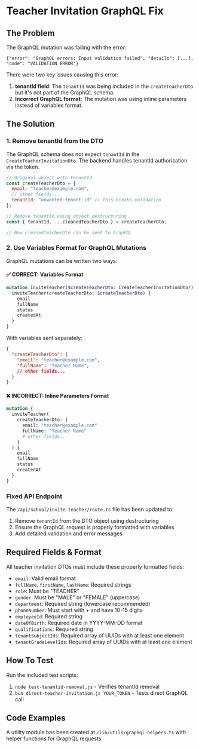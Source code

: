 # Teacher Invitation GraphQL Fix

## The Problem

The GraphQL mutation was failing with the error:
```
{"error": "GraphQL errors: Input validation failed", "details": [...], "code": "VALIDATION_ERROR"}
```

There were two key issues causing this error:

1. **tenantId field**: The `tenantId` was being included in the `createTeacherDto` but it's not part of the GraphQL schema.
2. **Incorrect GraphQL format**: The mutation was using inline parameters instead of variables format.

## The Solution

### 1. Remove tenantId from the DTO

The GraphQL schema does not expect `tenantId` in the `CreateTeacherInvitationDto`. The backend handles tenantId authorization via the token.

```javascript
// Original object with tenantId
const createTeacherDto = {
  email: "teacher@example.com",
  // other fields...
  tenantId: "unwanted-tenant-id" // This breaks validation
};

// Remove tenantId using object destructuring
const { tenantId, ...cleanedTeacherDto } = createTeacherDto;

// Now cleanedTeacherDto can be sent to GraphQL
```

### 2. Use Variables Format for GraphQL Mutations

GraphQL mutations can be written two ways:

#### ✅ CORRECT: Variables Format
```graphql
mutation InviteTeacher($createTeacherDto: CreateTeacherInvitationDto!) {
  inviteTeacher(createTeacherDto: $createTeacherDto) {
    email
    fullName
    status
    createdAt
  }
}
```

With variables sent separately:
```json
{
  "createTeacherDto": {
    "email": "teacher@example.com",
    "fullName": "Teacher Name",
    // other fields...
  }
}
```

#### ❌ INCORRECT: Inline Parameters Format
```graphql
mutation {
  inviteTeacher(
    createTeacherDto: {
      email: "teacher@example.com"
      fullName: "Teacher Name"
      # other fields...
    }
  ) {
    email
    fullName
    status
    createdAt
  }
}
```

### Fixed API Endpoint

The `/api/school/invite-teacher/route.ts` file has been updated to:
1. Remove `tenantId` from the DTO object using destructuring
2. Ensure the GraphQL request is properly formatted with variables
3. Add detailed validation and error messages

## Required Fields & Format

All teacher invitation DTOs must include these properly formatted fields:
- `email`: Valid email format
- `fullName`, `firstName`, `lastName`: Required strings
- `role`: Must be "TEACHER"
- `gender`: Must be "MALE" or "FEMALE" (uppercase)
- `department`: Required string (lowercase recommended)
- `phoneNumber`: Must start with + and have 10-15 digits
- `employeeId`: Required string
- `dateOfBirth`: Required date in YYYY-MM-DD format
- `qualifications`: Required string
- `tenantSubjectIds`: Required array of UUIDs with at least one element
- `tenantGradeLevelIds`: Required array of UUIDs with at least one element

## How To Test

Run the included test scripts:
1. `node test-tenantid-removal.js` - Verifies tenantId removal
2. `bun direct-teacher-invitation.js YOUR_TOKEN` - Tests direct GraphQL call

## Code Examples

A utility module has been created at `/lib/utils/graphql-helpers.ts` with helper functions for GraphQL requests.
